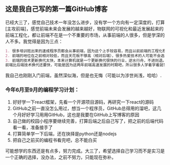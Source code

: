 ## 这是我自己写的第一篇GitHub博客 

已经大三了，感觉自己技术一年没怎么进步，没有学一个方向有一定深度的，打算[主攻前端]，感觉前端未来会发展的越来越好，物联网的可视化和最近发展起来的前端工程化，都让前端不在是一个不重要的市场，从事前端的人很多，但是学深的人不多。我觉得是因为三点：

```markdown
1. 很多培训班出来的速成程序员都会从事前端，因为这个上手较容易，而且以前前端的工程化程度和发展都刚刚起步
2. 前端的地位在之前相对较低，而且天花板不够高（相对后端），很多热爱技术的人可能不会选择这一行
3. 前端的技术更新换代太快，本来计算机就是一个更新换代很快的行业，逆水行舟，不进则退。
前端比后端技术换代还要快，可能是因为这两年前端高速发展的时期吧，所以很多人学着学着就学不动了。
```

我自己也刚刚入门前端，虽然深似海，但是也无悔（可能以为涉世尚浅，哈哈）.

### 今年6月至9月的编程学习计划：
1. 好好学一下react框架，先看一个开源项目源码，再研究一下react的源码
2. GitHub之前一直没怎么用过，想当一个程序员，GitHub总得用的溜吧，这几个月好好学习用用GitHub，这也是我要在GitHub上写博客的原因
3. 自己做的校园小程序要继续完善，打算后端之后自己写了，把之前的后端代码看一看，准备接手了
4. 打算简单学一下后端，还在抉择是python还是nodejs
5. 把自己之前买的编程书看完吧，总不能白买

可能想学的东西还是有点多，努力完成。大三了，希望选择自己学习而不是实习是一个正确的选择，没办法，之前不努力，只能现在弥补。